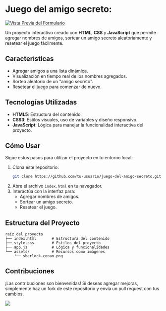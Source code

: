 # Juego del amigo secreto:

[![Vista Previa del Formulario](https://i.imgur.com/c5oAga3.png)](https://github.com/authmati)

Un proyecto interactivo creado con **HTML**, **CSS** y **JavaScript** que permite agregar nombres de amigos, sortear un amigo secreto aleatoriamente y resetear el juego fácilmente.

## Características

- Agregar amigos a una lista dinámica.
- Visualización en tiempo real de los nombres agregados.
- Sorteo aleatorio de un "amigo secreto".
- Resetear el juego para comenzar de nuevo.

## Tecnologías Utilizadas

- **HTML5**: Estructura del contenido.
- **CSS3**: Estilos visuales, uso de variables y diseño responsivo.
- **JavaScript**: Lógica para manejar la funcionalidad interactiva del proyecto.

## Cómo Usar

Sigue estos pasos para utilizar el proyecto en tu entorno local:

1. Clona este repositorio:
   ```bash
   git clone https://github.com/tu-usuario/juego-del-amigo-secreto.git
   ```
2. Abre el archivo `index.html` en tu navegador.
3. Interactúa con la interfaz para:
   - Agregar nombres de amigos.
   - Sortear un amigo secreto.
   - Resetear el juego.

## Estructura del Proyecto

```
raíz del proyecto
├── index.html       # Estructura del contenido
├── style.css        # Estilos del proyecto
├── app.js           # Lógica y funcionalidades
└── assets/          # Recursos como imágenes
    └── sherlock-conan.png
```

## Contribuciones

¡Las contribuciones son bienvenidas! Si deseas agregar mejoras, simplemente haz un fork de este repositorio y envía un pull request con tus cambios.

<img src="https://user-images.githubusercontent.com/73097560/115834477-dbab4500-a447-11eb-908a-139a6edaec5c.gif"><br><br>



